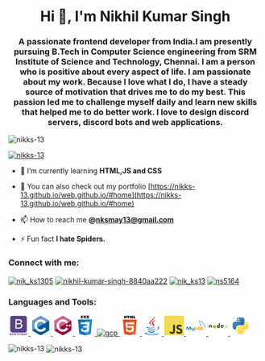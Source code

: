 <h1 align="center">Hi 👋, I'm Nikhil Kumar Singh</h1>
<h3 align="center">A passionate frontend developer from India.I am presently pursuing B.Tech in Computer Science engineering from SRM Institute of Science and Technology, Chennai. I am a person who is positive about every aspect of life. I am passionate about my work. Because I love what I do, I have a steady source of motivation that drives me to do my best. This passion led me to challenge myself daily and learn new skills that helped me to do better work. I love to design discord servers, discord bots and web applications.</h3>

<p align="left"> <img src="https://komarev.com/ghpvc/?username=nikks-13&label=Profile%20views&color=0e75b6&style=flat" alt="nikks-13" /> </p>

<p align="left"> <a href="https://github.com/ryo-ma/github-profile-trophy"><img src="https://github-profile-trophy.vercel.app/?username=nikks-13" alt="nikks-13" /></a> </p>

- 🌱 I’m currently learning **HTML,JS and CSS**

- 📄 You can also check out my portfolio [https://nikks-13.github.io/web.github.io/#home](https://nikks-13.github.io/web.github.io/#home)

- 📫 How to reach me **@nksmay13@gmail.com**

- ⚡ Fun fact **I hate Spiders.**

<h3 align="left">Connect with me:</h3>
<p align="left">
<a href="https://twitter.com/nik_ks1305" target="blank"><img align="center" src="https://raw.githubusercontent.com/rahuldkjain/github-profile-readme-generator/master/src/images/icons/Social/twitter.svg" alt="nik_ks1305" height="30" width="40" /></a>
<a href="https://linkedin.com/in/nikhil-kumar-singh-8840aa222" target="blank"><img align="center" src="https://raw.githubusercontent.com/rahuldkjain/github-profile-readme-generator/master/src/images/icons/Social/linked-in-alt.svg" alt="nikhil-kumar-singh-8840aa222" height="30" width="40" /></a>
<a href="https://instagram.com/nik_ks13" target="blank"><img align="center" src="https://raw.githubusercontent.com/rahuldkjain/github-profile-readme-generator/master/src/images/icons/Social/instagram.svg" alt="nik_ks13" height="30" width="40" /></a>
<a href="https://www.hackerrank.com/ns5164" target="blank"><img align="center" src="https://raw.githubusercontent.com/rahuldkjain/github-profile-readme-generator/master/src/images/icons/Social/hackerrank.svg" alt="ns5164" height="30" width="40" /></a>
</p>

<h3 align="left">Languages and Tools:</h3>
<p align="left"> <a href="https://getbootstrap.com" target="_blank"> <img src="https://raw.githubusercontent.com/devicons/devicon/master/icons/bootstrap/bootstrap-plain-wordmark.svg" alt="bootstrap" width="40" height="40"/> </a> <a href="https://www.cprogramming.com/" target="_blank"> <img src="https://raw.githubusercontent.com/devicons/devicon/master/icons/c/c-original.svg" alt="c" width="40" height="40"/> </a> <a href="https://www.w3schools.com/cpp/" target="_blank"> <img src="https://raw.githubusercontent.com/devicons/devicon/master/icons/cplusplus/cplusplus-original.svg" alt="cplusplus" width="40" height="40"/> </a> <a href="https://www.w3schools.com/css/" target="_blank"> <img src="https://raw.githubusercontent.com/devicons/devicon/master/icons/css3/css3-original-wordmark.svg" alt="css3" width="40" height="40"/> </a> <a href="https://cloud.google.com" target="_blank"> <img src="https://www.vectorlogo.zone/logos/google_cloud/google_cloud-icon.svg" alt="gcp" width="40" height="40"/> </a> <a href="https://www.w3.org/html/" target="_blank"> <img src="https://raw.githubusercontent.com/devicons/devicon/master/icons/html5/html5-original-wordmark.svg" alt="html5" width="40" height="40"/> </a> <a href="https://www.java.com" target="_blank"> <img src="https://raw.githubusercontent.com/devicons/devicon/master/icons/java/java-original.svg" alt="java" width="40" height="40"/> </a> <a href="https://developer.mozilla.org/en-US/docs/Web/JavaScript" target="_blank"> <img src="https://raw.githubusercontent.com/devicons/devicon/master/icons/javascript/javascript-original.svg" alt="javascript" width="40" height="40"/> </a> <a href="https://www.mysql.com/" target="_blank"> <img src="https://raw.githubusercontent.com/devicons/devicon/master/icons/mysql/mysql-original-wordmark.svg" alt="mysql" width="40" height="40"/> </a> <a href="https://nodejs.org" target="_blank"> <img src="https://raw.githubusercontent.com/devicons/devicon/master/icons/nodejs/nodejs-original-wordmark.svg" alt="nodejs" width="40" height="40"/> </a> <a href="https://www.python.org" target="_blank"> <img src="https://raw.githubusercontent.com/devicons/devicon/master/icons/python/python-original.svg" alt="python" width="40" height="40"/> </a> </p>

<p><img align="left" src="https://github-readme-stats.vercel.app/api/top-langs?username=nikks-13&show_icons=true&locale=en&layout=compact" alt="nikks-13" /></p>

<p>&nbsp;<img align="center" src="https://github-readme-stats.vercel.app/api?username=nikks-13&show_icons=true&locale=en" alt="nikks-13" /></p>
